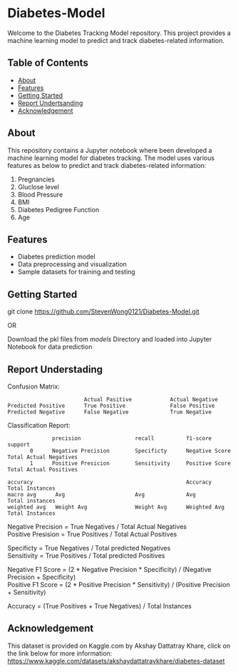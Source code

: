 # Diabetes-Model
Welcome to the Diabetes Tracking Model repository. This project provides a machine learning model to predict and track diabetes-related information.


## Table of Contents

- [About](#about)
- [Features](#features)
- [Getting Started](#getting-started)
- [Report Undertsanding](#report-understanding)
- [Acknowledgement](#acknowledgement)


## About

This repository contains a Jupyter notebook where been developed a machine learning model for diabetes tracking. 
The model uses various features  as below to predict and track diabetes-related information:
1. Pregnancies
2. Gluclose level
3. Blood Pressure
4. BMI
5. Diabetes Pedigree Function
6. Age

## Features

- Diabetes prediction model
- Data preprocessing and visualization
- Sample datasets for training and testing

## Getting Started

git clone https://github.com/StevenWong0121/Diabetes-Model.git

OR

Download the pkl files from *models* Directory and loaded into Jupyter Notebook for data prediction

## Report Understading

Confusion Matrix:

                            Actual Pasitive            Actual Negative
    Predicted Positive      True Positive              False Positive
    Predicted Negative      False Negative             True Negative

Classification Report:

                  precision                 recall          f1-score              support
           0      Negative Precision        Specificty      Negative Score        Total Actual Negatives
           1      Positive Presicion        Sensitivity     Positive Score        Total Actual Positives

    accuracy                                                Accuracy              Total Instances
    macro avg      Avg                      Avg             Avg                   Total instances
    weighted avg   Weight Avg               Weight Avg      Weighted Avg          Total Instances

Negative Precision = True Negatives / Total Actual Negatives<br>
Positive Presision = True Positives / Total Actual Positives<br>


Specificty = True Negatives / Total predicted Negatives<br>
Sensitivity = True Positives / Total predicted Positives<br>


Negative F1 Score = (2 * Negative Precision * Specificity) / (Negative Precision + Specificity)<br>
Positive F1 Score = (2 * Positive Precision * Sensitivity) / (Positive Precision + Sensitivity)<br>

Accuracy = (True Positives + True Negatives) / Total Instances


## Acknowledgement

This dataset is provided on Kaggle.com by Akshay Dattatray Khare, click on the link below for more information:
https://www.kaggle.com/datasets/akshaydattatraykhare/diabetes-dataset
